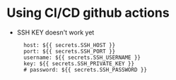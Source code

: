 # Using CI/CD github actions

- SSH KEY doesn't work yet


        host: ${{ secrets.SSH_HOST }}
        port: ${{ secrets.SSH_PORT }}
        username: ${{ secrets.SSH_USERNAME }}
        key: ${{ secrets.SSH_PRIVATE_KEY }}
        # password: ${{ secrets.SSH_PASSWORD }}
